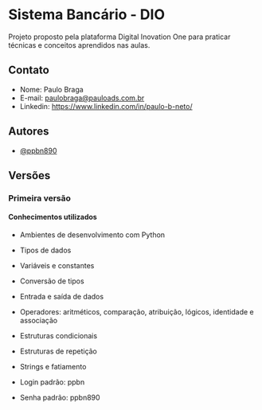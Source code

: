 # Sistema Bancário - DIO

Projeto proposto pela plataforma Digital Inovation One para
praticar técnicas e conceitos aprendidos nas aulas.

## Contato

- Nome: Paulo Braga
- E-mail: paulobraga@pauloads.com.br
- Linkedin: https://www.linkedin.com/in/paulo-b-neto/

## Autores

- [@ppbn890](https://github.com/ppbn890)

## Versões

### Primeira versão

#### Conhecimentos utilizados

- Ambientes de desenvolvimento com Python
- Tipos de dados
- Variáveis e constantes
- Conversão de tipos
- Entrada e saída de dados
- Operadores: aritméticos, comparação, atribuição, lógicos, identidade e associação
- Estruturas condicionais
- Estruturas de repetição
- Strings e fatiamento

- Login padrão: ppbn
- Senha padrão: ppbn890

